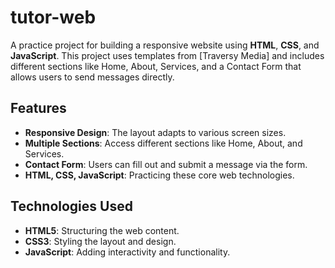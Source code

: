 # tutor-web

A practice project for building a responsive website using **HTML**, **CSS**, and **JavaScript**. This project uses templates from [Traversy Media] and includes different sections like Home, About, Services, and a Contact Form that allows users to send messages directly.

## Features
- **Responsive Design**: The layout adapts to various screen sizes.
- **Multiple Sections**: Access different sections like Home, About, and Services.
- **Contact Form**: Users can fill out and submit a message via the form.
- **HTML, CSS, JavaScript**: Practicing these core web technologies.

## Technologies Used
- **HTML5**: Structuring the web content.
- **CSS3**: Styling the layout and design.
- **JavaScript**: Adding interactivity and functionality.

